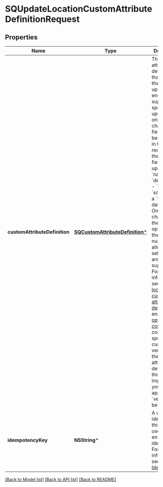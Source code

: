 # SQUpdateLocationCustomAttributeDefinitionRequest

## Properties
Name | Type | Description | Notes
------------ | ------------- | ------------- | -------------
**customAttributeDefinition** | [**SQCustomAttributeDefinition***](SQCustomAttributeDefinition.md) | The custom attribute definition that contains the fields to update. This endpoint supports sparse updates, so only new or changed fields need to be included in the request. Only the following fields can be updated: - &#x60;name&#x60; - &#x60;description&#x60; - &#x60;visibility&#x60; - &#x60;schema&#x60; for a &#x60;Selection&#x60; data type. Only changes to the named options or the maximum number of allowed selections are supported.  For more information, see [Update a location custom attribute definition](https://developer.squareup.com/docs/location-custom-attributes-api/custom-attribute-definitions#update-custom-attribute-definition). To enable [optimistic concurrency](https://developer.squareup.com/docs/build-basics/common-api-patterns/optimistic-concurrency) control, specify the current version of the custom attribute definition.  If this is not important for your application, &#x60;version&#x60; can be set to -1. | 
**idempotencyKey** | **NSString*** | A unique identifier for this request, used to ensure idempotency. For more information, see [Idempotency](https://developer.squareup.com/docs/build-basics/common-api-patterns/idempotency). | [optional] 

[[Back to Model list]](../README.md#documentation-for-models) [[Back to API list]](../README.md#documentation-for-api-endpoints) [[Back to README]](../README.md)


